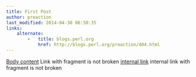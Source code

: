 ```yaml
---
title: First Post
author: preaction
last_modified: 2014-04-30 06:50:35
links:
    alternate:
        -   title: blogs.perl.org
            href: http://blogs.perl.org/preaction/404.html
---
```

[Body content](/blog/2014/04/30/plug#fragment) Link with fragment is not broken
[internal link](#fragment) internal link with fragment is not broken
